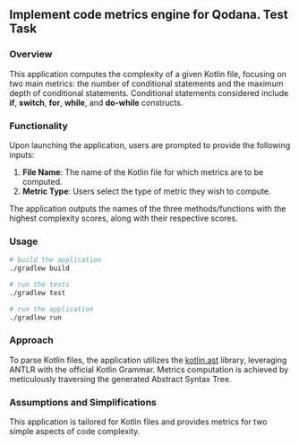 ## Implement code metrics engine for Qodana. Test Task

### Overview
This application computes the complexity of a given Kotlin file, 
focusing on two main metrics: the number of conditional statements 
and the maximum depth of conditional statements. 
Conditional statements considered include **if**, **switch**, **for**, **while**, and **do-while** constructs.

### Functionality
Upon launching the application, users are prompted to provide the following inputs:

1. **File Name**: The name of the Kotlin file for which metrics are to be computed.
2. **Metric Type**: Users select the type of metric they wish to compute.

The application outputs the names of the three methods/functions with the highest complexity scores, 
along with their respective scores.
### Usage
```bash
# build the application
./gradlew build

# run the tests
./gradlew test

# run the application
./gradlew run
```

### Approach
To parse Kotlin files, the application utilizes the [kotlin.ast](https://github.com/kotlinx/ast) library, leveraging ANTLR with the official Kotlin Grammar. 
Metrics computation is achieved by meticulously traversing the generated Abstract Syntax Tree.
### Assumptions and Simplifications
This application is tailored for Kotlin files 
and provides metrics for two simple aspects of code complexity.